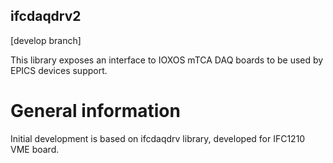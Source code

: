 ## ifcdaqdrv2

[develop branch]

This library exposes an interface to IOXOS mTCA DAQ boards to be used by EPICS devices support.

# General information

Initial development is based on ifcdaqdrv library, developed for IFC1210 VME board.
